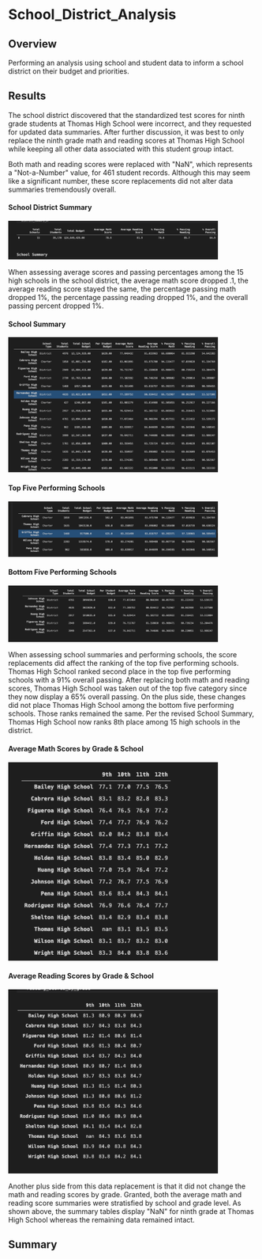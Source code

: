 # School_District_Analysis
## Overview
Performing an analysis using school and student data to inform a school district on their budget and priorities.


## Results
The school district discovered that the standardized test scores for ninth grade students at Thomas High School were incorrect, and they requested for updated data summaries. After further discussion, it was best to only replace the ninth grade math and reading scores at Thomas High School while keeping all other data associated with this student group intact.

Both math and reading scores were replaced with "NaN", which represents a "Not-a-Number" value, for 461 student records. Although this may seem like a significant number, these score replacements did not alter data summaries tremendously overall.

#### School District Summary

<img src="https://github.com/remilekunajisebutu/School_District_Analysis/blob/main/Images/School%20District%20Summary.png" width="425"/>

When assessing average scores and passing percentages among the 15 high schools in the school district, the average math score dropped .1, the average reading score stayed the same, the percentage passing math dropped 1%, the percentage passing reading dropped 1%, and the overall passing percent dropped 1%.

#### School Summary
<img src="https://github.com/remilekunajisebutu/School_District_Analysis/blob/main/Images/School%20Summary.png" width="425"/>

#### Top Five Performing Schools
<img src="https://github.com/remilekunajisebutu/School_District_Analysis/blob/main/Images/Top%20Five%20Performing%20Schools.png" width="425"/>

#### Bottom Five Performing Schools
<img src="https://github.com/remilekunajisebutu/School_District_Analysis/blob/main/Images/Bottom%20Five%20Performing%20Schools.png" width="425"/>

When assessing school summaries and performing schools, the score replacements did affect the ranking of the top five performing schools. Thomas High School ranked second place in the top five performing schools with a 91% overall passing. After replacing both math and reading scores, Thomas High School was taken out of the top five category since they now display a 65% overall passing. On the plus side, these changes did not place Thomas High School among the bottom five performing schools. Those ranks remained the same. Per the revised School Summary, Thomas High School now ranks 8th place among 15 high schools in the district.

#### Average Math Scores by Grade & School

<img src= "https://github.com/remilekunajisebutu/School_District_Analysis/blob/main/Images/Average%20Math%20Scores%20by%20Grade%20%26%20School.png" width="425"/>

#### Average Reading Scores by Grade & School

<img src= "https://github.com/remilekunajisebutu/School_District_Analysis/blob/main/Images/Average%20Reading%20Scores%20by%20Grade%20%26%20School.png" width="425"/>

Another plus side from this data replacement is that it did not change the math and reading scores by grade. Granted, both the average math and reading score summaries were stratisfied by school and grade level. As shown above, the summary tables display "NaN" for ninth grade at Thomas High School whereas the remaining data remained intact.




## Summary
